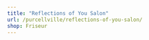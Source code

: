 ```yaml
---
title: "Reflections of You Salon"
url: /purcellville/reflections-of-you-salon/
shop: Friseur
---
```

